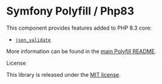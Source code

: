 Symfony Polyfill / Php83
===

This component provides features added to PHP 8.3 core:

- [`json_validate`](https://wiki.php.net/rfc/json_validate)

More information can be found in the
[main Polyfill README](https://github.com/symfony/polyfill/blob/main/README.md).

License


This library is released under the [MIT license](LICENSE).
